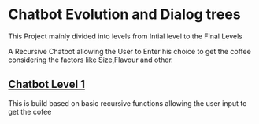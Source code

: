 # Chatbot Evolution and Dialog trees

This Project mainly divided into levels from Intial level to the Final Levels 

A Recursive Chatbot allowing the User to Enter his choice to get the coffee considering the factors like Size,Flavour and other.


##  <a href="https://github.com/balajisomasale/Python-Projects-/tree/master/04%20Chatbot%20Evolution%20and%20Dialog%20%20Trees/Coffee%20Chatbot%20Level%201">Chatbot Level 1</a>
This is build based on basic recursive functions allowing the user input  to get the cofee 


